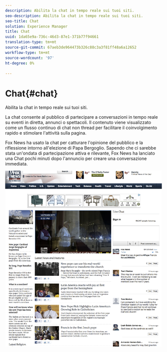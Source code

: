 ```yaml
---
description: Abilita la chat in tempo reale sui tuoi siti.
seo-description: Abilita la chat in tempo reale sui tuoi siti.
seo-title: Chat
solution: Experience Manager
title: Chat
uuid: 1da65e9a-736c-46d3-87e1-371b77f94661
translation-type: tm+mt
source-git-commit: 67aeb3de964473b326c88c3a3f81ff48a6a12652
workflow-type: tm+mt
source-wordcount: '97'
ht-degree: 0%

---
```



# Chat{#chat}

Abilita la chat in tempo reale sui tuoi siti.

La chat consente al pubblico di partecipare a conversazioni in tempo reale su eventi in diretta, annunci o spettacoli. Il contenuto viene visualizzato come un flusso continuo di chat non thread per facilitare il coinvolgimento rapido e stimolare l&#39;attività sulla pagina.

Fox News ha usato la chat per catturare l&#39;opinione del pubblico e la riflessione intorno all&#39;elezione di Papa Bergoglio. Sapendo che ci sarebbe stata un&#39;ondata di partecipazione attiva e rilevante, Fox News ha lanciato una Chat pochi minuti dopo l&#39;annuncio per creare una conversazione immediata.

![](assets/chat_example.png)

